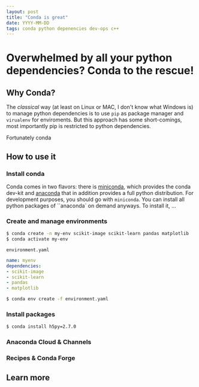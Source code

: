 ```yaml
---
layout: post
title: "Conda is great"
date: YYYY-MM-DD
tags: conda python depenencies dev-ops c++
---
```


# Overwhelmed by all your python dependencies? Conda to the rescue!

## Why Conda?

The *classical* way (at least on Linux or MAC, I don't know what Windows is) to manage python dependencies
is to use `pip` as package manager and `virualenv` for enviroments. But this approach has some short-comings,
most importantly pip is restricted to python dependencies.

Fortunately conda

## How to use it

### Install conda

Conda comes in two flavors: there is [miniconda](), which provides the conda dev-kit and [anaconda]() that in addition provides a full python distribution.
For development purposes, you should go with `miniconda`. You can install all python packages of ``anaconda` on demand anyways.
To install it, ... 

### Create and manage environments

```bash
$ conda create -n my-env scikit-image scikit-learn pandas matplotlib
$ conda activate my-env
```

`environment.yaml`

```yaml
name: myenv
dependencies:
- scikit-image
- scikit-learn
- pandas
- matplotlib
```

```bash
$ conda env create -f environment.yaml
```

### Install packages

```bash
$ conda install h5py=2.7.0
```

### Anaconda Cloud & Channels

### Recipes & Conda Forge


## Learn more

